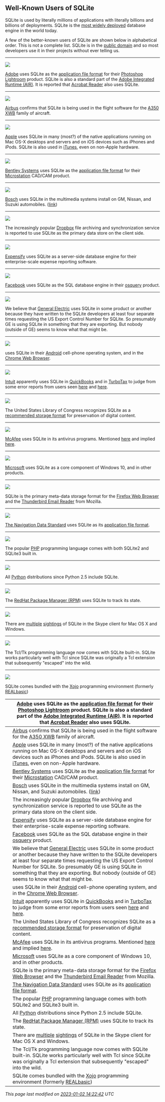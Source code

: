 ## Well\-Known Users of SQLite



SQLite is used by literally millions of applications
with literally billions and billions of deployments.
SQLite is the [most widely deployed](mostdeployed.html) database engine in the
world today.


A few of the better\-known users of SQLite are shown below
in alphabetical order.
This is not a complete list.
SQLite is in the
[public domain](copyright.html) and so most
developers use it in their projects without ever telling us.






---


[![](images/foreignlogos/adobe.gif)](http://www.adobe.com/)

[Adobe](http://www.adobe.com/) uses SQLite as the
 [application
 file format](whentouse.html#appfileformat) for their
 [Photoshop Lightroom](http://www.adobe.com/products/photoshoplightroom/)
 product.
 SQLite is also a standard part of the
 [Adobe Integrated Runtime (AIR)](https://airsdk.harman.com).
 It is reported that
 [Acrobat Reader](http://www.adobe.com/products/acrobat/readstep2.html)
 also uses SQLite.





---


[![](images/foreignlogos/airbus2.gif)](http://www.airbus.com/)

[Airbus](http://www.airbus.com/) confirms that SQLite is being
 used in the flight software for the
 [A350 XWB](https://www.airbus.com/en/products-services/commercial-aircraft/passenger-aircraft/a350-family) family
 of aircraft.





---


[![](images/foreignlogos/apple.gif)](http://www.apple.com/)

[Apple](http://www.apple.com/) uses SQLite in many (most?) of the
 native applications running on Mac OS\-X desktops and servers and
 on iOS devices such as iPhones and iPods. SQLite is also used in
 [iTunes](http://www.apple.com/itunes/), even on non\-Apple hardware.





---


[![](images/foreignlogos/bentley.gif)](http://www.bentley.com/)

[Bentley Systems](http://www.bentley.com/) uses SQLite as the
 [application file format](aff_short.html) for their
 [Microstation](https://www.bentley.com/en/products/product-line/modeling-and-visualization-software/microstation)
 CAD/CAM product.





---


[![](images/foreignlogos/bosch_logo1.gif)](http://oss.bosch-cm.com/index.html)

[Bosch](http://www.bosch.com/) uses SQLite in the multimedia
 systems install on GM, Nissan, and Suzuki automobiles.
 ([link](http://oss.bosch-cm.com/index.html))





---


[![](images/foreignlogos/dropbox.gif)](http://www.dropbox.com/)

 The increasingly popular [Dropbox](http://www.dropbox.com/) file
 archiving and synchronization service is reported to use SQLite as
 the primary data store on the client side.





---


[![](images/foreignlogos/expensify.png)](https://www.expensify.com/)

[Expensify](https://www.expensify.com/) uses SQLite as a server\-side
 database engine for their enterprise\-scale expense reporting software.





---


[![](images/foreignlogos/fb.gif)](https://www.facebook.com/)

[Facebook](https://www.facebook.com/) uses SQLite as the SQL database
 engine in their
 [osquery](https://code.facebook.com/projects/658950180885092) product.





---


[![](images/foreignlogos/ge.gif)](http://www.ge.com/)

 We believe that [General Electric](http://www.ge.com/)
 uses SQLite in some product or
 another because they have written to the SQLite developers at
 least four separate times requesting
 the US Export Control Number for SQLite. So presumably GE is using
 SQLite in something that they are exporting. But nobody
 (outside of GE) seems to know what that might be.





---


[![](images/foreignlogos/google.gif)](http://www.google.com/)

 uses SQLite in their
 [Android](http://code.google.com/android/) cell\-phone
 operating system, and in the
 [Chrome Web Browser](http://www.google.com/chrome).





---


[![](images/foreignlogos/intuit.gif)](http://www.intuit.com/)

[Intuit](http://www.intuit.com/) apparently uses SQLite in
 [QuickBooks](http://www.quickbooks.com/) and in
 [TurboTax](http://turbotax.intuit.com/) to judge from some error
 reports from users seen
 [here](http://community.intuit.com/posts/database-error-sqlite-error-code1) and
 [here](https://ttlc.intuit.com/post/show_full/cJf8mIhC4r4jjracfArQzM/when-i-try-to-update-turbotax-i-receive-an-unexpected-error-message).





---


[![](images/foreignlogos/loc.jpg)](http://www.loc.gov/)

 The United States Library of Congress recognizes SQLite as a
 [recommended storage format](locrsf.html) for preservation of digital content.





---


[![](images/foreignlogos/mcaffee.gif)](http://www.mcafee.com/)

[McAfee](http://www.mcafee.com/) uses SQLite in its antivirus
 programs.
 Mentioned [here](http://www.mail-archive.com/sqlite-users@sqlite.org/msg16931.html) and implied
 [here](https://forums.mcafee.com/t5/WebAdvisor/SQLite-Temporary-Files/m-p/19512).





---


[![](images/foreignlogos/microsoft.gif)](http://www.microsoft.com/)

[Microsoft](http://www.microsoft.com/) uses SQLite as a core component
 of Windows 10, and in other products.





---


[![](images/foreignlogos/firefox.gif)](http://www.mozilla.com/)

 SQLite is the primary meta\-data storage format for
 the [Firefox Web Browser](http://www.mozilla.com/) and the
 [Thunderbird Email Reader](http://www.mozilla.com/thunderbird/) from
 Mozilla.





---


[![](images/foreignlogos/nds.png)](http://www.nds-association.org/)

[The Navigation Data Standard](http://www.nds-association.org/) uses
 SQLite as its [application file format](aff_short.html).





---


[![](images/foreignlogos/php.gif)](http://www.php.net/)

 The popular [PHP](http://www.php.net/)
 programming language comes with both SQLite2 and SQLite3 built in.





---


[![](images/foreignlogos/python.gif)](http://www.python.org/)

 All [Python](http://docs.python.org/lib/module-sqlite3.html)
 distributions since Python 2\.5 include SQLite.





---


[![](images/foreignlogos/rpm_logo.png)](https://en.wikipedia.org/wiki/RPM_Package_Manager)

 The [RedHat Package Manager (RPM)](https://en.wikipedia.org/wiki/RPM_Package_Manager)
 uses SQLite to track its state.





---


[![](images/foreignlogos/skype.gif)](http://www.skype.com/)

 There are
 [multiple](http://www.mail-archive.com/sqlite-users%40sqlite.org/msg27326.html)
[sightings](http://www.mail-archive.com/sqlite-users%40sqlite.org/msg27332.html)
 of SQLite in the Skype client for Mac OS X and Windows.





---


[![](images/foreignlogos/tcl.gif)](http://www.tcl-lang.org/)

 The Tcl/Tk programming language now comes with SQLite built\-in. SQLite works
 particularly well with Tcl since SQLite was originally a Tcl extension that
 subsequently "escaped" into the wild.





---


[![](images/foreignlogos/xojo.png)](http://www.xojo.com/)

 SQLite comes bundled with the [Xojo](http://www.xojo.com/)
 programming environment
 (formerly [REALbasic](http://www.realbasic.com/))







|  | [Adobe](http://www.adobe.com/) uses SQLite as the  [application  file format](whentouse.html#appfileformat) for their  [Photoshop Lightroom](http://www.adobe.com/products/photoshoplightroom/)  product.  SQLite is also a standard part of the  [Adobe Integrated Runtime (AIR)](https://airsdk.harman.com).  It is reported that  [Acrobat Reader](http://www.adobe.com/products/acrobat/readstep2.html)  also uses SQLite. |
| --- | --- |
|  | [Airbus](http://www.airbus.com/) confirms that SQLite is being  used in the flight software for the  [A350 XWB](https://www.airbus.com/en/products-services/commercial-aircraft/passenger-aircraft/a350-family) family  of aircraft. |
|  | [Apple](http://www.apple.com/) uses SQLite in many (most?) of the  native applications running on Mac OS\-X desktops and servers and  on iOS devices such as iPhones and iPods. SQLite is also used in  [iTunes](http://www.apple.com/itunes/), even on non\-Apple hardware. |
|  | [Bentley Systems](http://www.bentley.com/) uses SQLite as the  [application file format](aff_short.html) for their  [Microstation](https://www.bentley.com/en/products/product-line/modeling-and-visualization-software/microstation)  CAD/CAM product. |
|  | [Bosch](http://www.bosch.com/) uses SQLite in the multimedia  systems install on GM, Nissan, and Suzuki automobiles.  ([link](http://oss.bosch-cm.com/index.html)) |
|  | The increasingly popular [Dropbox](http://www.dropbox.com/) file  archiving and synchronization service is reported to use SQLite as  the primary data store on the client side. |
|  | [Expensify](https://www.expensify.com/) uses SQLite as a server\-side  database engine for their enterprise\-scale expense reporting software. |
|  | [Facebook](https://www.facebook.com/) uses SQLite as the SQL database  engine in their  [osquery](https://code.facebook.com/projects/658950180885092) product. |
|  | We believe that [General Electric](http://www.ge.com/)  uses SQLite in some product or  another because they have written to the SQLite developers at  least four separate times requesting  the US Export Control Number for SQLite. So presumably GE is using  SQLite in something that they are exporting. But nobody  (outside of GE) seems to know what that might be. |
|  | uses SQLite in their  [Android](http://code.google.com/android/) cell\-phone  operating system, and in the  [Chrome Web Browser](http://www.google.com/chrome). |
|  | [Intuit](http://www.intuit.com/) apparently uses SQLite in  [QuickBooks](http://www.quickbooks.com/) and in  [TurboTax](http://turbotax.intuit.com/) to judge from some error  reports from users seen  [here](http://community.intuit.com/posts/database-error-sqlite-error-code1) and  [here](https://ttlc.intuit.com/post/show_full/cJf8mIhC4r4jjracfArQzM/when-i-try-to-update-turbotax-i-receive-an-unexpected-error-message). |
|  | The United States Library of Congress recognizes SQLite as a  [recommended storage format](locrsf.html) for preservation of digital content. |
|  | [McAfee](http://www.mcafee.com/) uses SQLite in its antivirus  programs.  Mentioned [here](http://www.mail-archive.com/sqlite-users@sqlite.org/msg16931.html) and implied  [here](https://forums.mcafee.com/t5/WebAdvisor/SQLite-Temporary-Files/m-p/19512). |
|  | [Microsoft](http://www.microsoft.com/) uses SQLite as a core component  of Windows 10, and in other products. |
|  | SQLite is the primary meta\-data storage format for  the [Firefox Web Browser](http://www.mozilla.com/) and the  [Thunderbird Email Reader](http://www.mozilla.com/thunderbird/) from  Mozilla. |
|  | [The Navigation Data Standard](http://www.nds-association.org/) uses  SQLite as its [application file format](aff_short.html). |
|  | The popular [PHP](http://www.php.net/)  programming language comes with both SQLite2 and SQLite3 built in. |
|  | All [Python](http://docs.python.org/lib/module-sqlite3.html)  distributions since Python 2\.5 include SQLite. |
|  | The [RedHat Package Manager (RPM)](https://en.wikipedia.org/wiki/RPM_Package_Manager)  uses SQLite to track its state. |
|  | There are  [multiple](http://www.mail-archive.com/sqlite-users%40sqlite.org/msg27326.html) [sightings](http://www.mail-archive.com/sqlite-users%40sqlite.org/msg27332.html)  of SQLite in the Skype client for Mac OS X and Windows. |
|  | The Tcl/Tk programming language now comes with SQLite built\-in. SQLite works  particularly well with Tcl since SQLite was originally a Tcl extension that  subsequently "escaped" into the wild. |
|  | SQLite comes bundled with the [Xojo](http://www.xojo.com/)  programming environment  (formerly [REALbasic](http://www.realbasic.com/)) |



*This page last modified on [2023\-01\-02 14:22:42](https://sqlite.org/docsrc/honeypot) UTC* 




